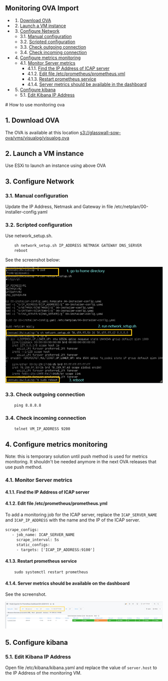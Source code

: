 ## Monitoring OVA Import

<!-- vscode-markdown-toc -->
* 1. [Download OVA](#DownloadOVA)
* 2. [Launch a VM instance](#LaunchaVMinstance)
* 3. [Configure Network](#ConfigureNetwork)
	* 3.1. [Manual configuration](#Manualconfiguration)
	* 3.2. [Scripted configuration](#Scriptedconfiguration)
	* 3.3. [Check outgoing connection](#Checkoutgoingconnection)
	* 3.4. [Check incoming connection](#Checkincomingconnection)
* 4. [Configure metrics monitoring](#Configuremetricsmonitoring)
	* 4.1. [Monitor Server metrics](#MonitorServermetrics)
		* 4.1.1. [Find the IP Address of ICAP server](#FindtheIPAddressofICAPserver)
		* 4.1.2. [Edit file /etc/prometheus/prometheus.yml](#Editfileetcprometheusprometheus.yml)
		* 4.1.3. [Restart prometheus service](#Restartprometheusservice)
		* 4.1.4. [Server metrics should be available in the dashboard](#Servermetricsshouldbeavailableinthedashboard)
* 5. [Configure kibana](#Configurekibana)
	* 5.1. [Edit Kibana IP Address](#EditKibanaIPAddress)

<!-- vscode-markdown-toc-config
	numbering=true
	autoSave=true
	/vscode-markdown-toc-config -->
<!-- /vscode-markdown-toc --># How to use monitoring ova
##  1. <a name='DownloadOVA'></a>Download OVA
The OVA is available at this location [s3://glasswall-sow-ova/vms/visualog/visualog.ova](s3://glasswall-sow-ova/vms/visualog/visualog.ova)
##  2. <a name='LaunchaVMinstance'></a>Launch a VM instance
Use ESXi to launch an instance using above OVA
##  3. <a name='ConfigureNetwork'></a>Configure Network
###  3.1. <a name='Manualconfiguration'></a>Manual configuration
Update the IP Address, Netmask and Gateway in file /etc/netplan/00-installer-config.yaml
###  3.2. <a name='Scriptedconfiguration'></a>Scripted configuration
Use network_setup.sh. 
```
    sh network_setup.sh IP_ADDRESS NETMASK GATEWAY DNS_SERVER
    reboot
```
See the screenshot below:

[]()
![](images/visualog-network.png)
###  3.3. <a name='Checkoutgoingconnection'></a>Check outgoing connection
```
    ping 8.8.8.8
``` 
###  3.4. <a name='Checkincomingconnection'></a>Check incoming connection
```
    telnet VM_IP_ADDRESS 9200
```
##  4. <a name='Configuremetricsmonitoring'></a>Configure metrics monitoring 
Note: this is temporary solution until push method is used for metrics monitoring. It shouldn't be needed anymore in the next OVA releases that use push method.
###  4.1. <a name='MonitorServermetrics'></a>Monitor Server metrics 
####  4.1.1. <a name='FindtheIPAddressofICAPserver'></a>Find the IP Address of ICAP server 
####  4.1.2. <a name='Editfileetcprometheusprometheus.yml'></a>Edit file /etc/prometheus/prometheus.yml 
To add a monitoring job for the ICAP server, replace the ```ICAP_SERVER_NAME``` and ```ICAP_IP_ADDRESS``` with the name and the IP of the ICAP server.
```
scrape_configs:
   - job_name: ICAP_SERVER_NAME
     scrape_interval: 5s
     static_configs:
     - targets: ['ICAP_IP_ADDRESS:9100']
```
####  4.1.3. <a name='Restartprometheusservice'></a>Restart prometheus service
```
	sudo systemctl restart prometheus
```
####  4.1.4. <a name='Servermetricsshouldbeavailableinthedashboard'></a>Server metrics should be available on the dashboard
See the screenshot.

[]()
![](images/add-icap-metrics.png)
##  5. <a name='Configurekibana'></a>Configure kibana
###  5.1. <a name='EditKibanaIPAddress'></a>Edit Kibana IP Address
Open file /etc/kibana/kibana.yaml and replace the value of ```server.host``` to the IP Address of the monitoring VM.
